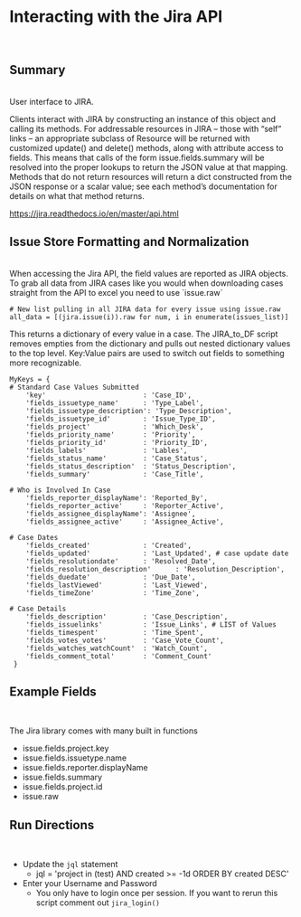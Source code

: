 # Interacting with the Jira API
<br>

## Summary
<br>
User interface to JIRA.

Clients interact with JIRA by constructing an instance of this object and calling its methods. For addressable resources in JIRA – those with “self” links – an appropriate subclass of Resource will be returned with customized update() and delete() methods, along with attribute access to fields. This means that calls of the form issue.fields.summary will be resolved into the proper lookups to return the JSON value at that mapping. Methods that do not return resources will return a dict constructed from the JSON response or a scalar value; see each method’s documentation for details on what that method returns.

https://jira.readthedocs.io/en/master/api.html


## Issue Store Formatting and Normalization
<br>
When accessing the Jira API, the field values are reported as JIRA objects. To grab all data from JIRA cases like you would when downloading cases straight from the API to excel you need to use `issue.raw`

```
# New list pulling in all JIRA data for every issue using issue.raw
all_data = [(jira.issue(i)).raw for num, i in enumerate(issues_list)]
```
This returns a dictionary of every value in a case. The JIRA_to_DF script removes empties from the dictionary and pulls out nested dictionary values to the top level. Key:Value pairs are used to switch out fields to something more recognizable. 

```
MyKeys = {
# Standard Case Values Submitted
    'key'                        : 'Case_ID',
    'fields_issuetype_name'      : 'Type_Label',
    'fields_issuetype_description': 'Type_Description',
    'fields_issuetype_id'        : 'Issue_Type_ID',
    'fields_project'             : 'Which_Desk',
    'fields_priority_name'       : 'Priority',
    'fields_priority_id'         : 'Priority_ID',
    'fields_labels'              : 'Lables',
    'fields_status_name'         : 'Case_Status',
    'fields_status_description'  : 'Status_Description',
    'fields_summary'             : 'Case_Title',
    
# Who is Involved In Case
    'fields_reporter_displayName': 'Reported_By',
    'fields_reporter_active'     : 'Reporter_Active',
    'fields_assignee_displayName': 'Assignee',
    'fields_assignee_active'     : 'Assignee_Active',

# Case Dates
    'fields_created'             : 'Created',
    'fields_updated'             : 'Last_Updated', # case update date
    'fields_resolutiondate'      : 'Resolved_Date',
    'fields_resolution_description'      : 'Resolution_Description',
    'fields_duedate'             : 'Due_Date',
    'fields_lastViewed'          : 'Last_Viewed',
    'fields_timeZone'            : 'Time_Zone',
    
# Case Details
    'fields_description'         : 'Case_Description',
    'fields_issuelinks'          : 'Issue_Links', # LIST of Values
    'fields_timespent'           : 'Time_Spent',
    'fields_votes_votes'         : 'Case_Vote_Count',
    'fields_watches_watchCount'  : 'Watch_Count',
    'fields_comment_total'       : 'Comment_Count'
 }
```


## Example Fields
<br>

The Jira library comes with many built in functions
   * issue.fields.project.key
   * issue.fields.issuetype.name
   * issue.fields.reporter.displayName
   * issue.fields.summary
   * issue.fields.project.id
   * issue.raw
   
   
## Run Directions
<br>

* Update the `jql` statement
    * jql = 'project in (test) AND created >= -1d ORDER BY created DESC'
* Enter your Username and Password
    * You only have to login once per session. If you want to rerun this script comment out `jira_login()`
